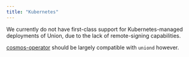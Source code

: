 ```yaml
---
title: "Kubernetes"
---
```


We currently do not have first-class support for Kubernetes-managed deployments of Union, due to the lack of remote-signing capabilities.

[cosmos-operator](https://github.com/strangelove-ventures/cosmos-operator) should be largely compatible with `uniond` however.
